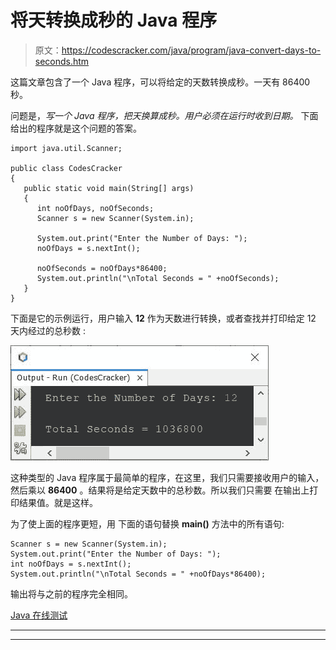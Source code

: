 # 将天转换成秒的 Java 程序

> 原文：<https://codescracker.com/java/program/java-convert-days-to-seconds.htm>

这篇文章包含了一个 Java 程序，可以将给定的天数转换成秒。一天有 86400 秒。

问题是，*写一个 Java 程序，把天换算成秒。用户必须在运行时收到日期。* 下面给出的程序就是这个问题的答案。

```
import java.util.Scanner;

public class CodesCracker
{
   public static void main(String[] args)
   {
      int noOfDays, noOfSeconds;
      Scanner s = new Scanner(System.in);

      System.out.print("Enter the Number of Days: ");
      noOfDays = s.nextInt();

      noOfSeconds = noOfDays*86400;
      System.out.println("\nTotal Seconds = " +noOfSeconds);
   }
}
```

下面是它的示例运行，用户输入 **12** 作为天数进行转换，或者查找并打印给定 12 天内经过的总秒数 :

![java convert days to seconds](img/336130e0f68b672c892e1fa775e1a215.png)

这种类型的 Java 程序属于最简单的程序，在这里，我们只需要接收用户的输入，然后乘以 **86400** 。结果将是给定天数中的总秒数。所以我们只需要 在输出上打印结果值。就是这样。

为了使上面的程序更短，用 下面的语句替换 **main()** 方法中的所有语句:

```
Scanner s = new Scanner(System.in);
System.out.print("Enter the Number of Days: ");
int noOfDays = s.nextInt();
System.out.println("\nTotal Seconds = " +noOfDays*86400);
```

输出将与之前的程序完全相同。

[Java 在线测试](/exam/showtest.php?subid=1)

* * *

* * *
